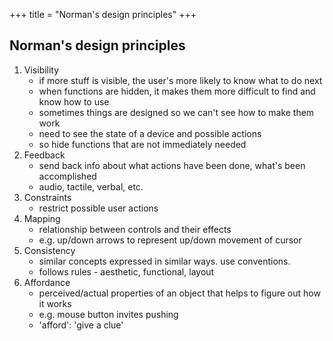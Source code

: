 +++
title = "Norman's design principles"
+++

## Norman's design principles
1. Visibility
    * if more stuff is visible, the user's more likely to know what to do next
    * when functions are hidden, it makes them more difficult to find and know how to use
    * sometimes things are designed so we can't see how to make them work
    * need to see the state of a device and possible actions
    * so hide functions that are not immediately needed
2. Feedback
    * send back info about what actions have been done, what's been accomplished
    * audio, tactile, verbal, etc.
3. Constraints
    * restrict possible user actions
4. Mapping
    * relationship between controls and their effects
    * e.g. up/down arrows to represent up/down movement of cursor
5. Consistency
    * similar concepts expressed in similar ways. use conventions.
    * follows rules - aesthetic, functional, layout
6. Affordance
    * perceived/actual properties of an object that helps to figure out how it works
    * e.g. mouse button invites pushing
    * 'afford': 'give a clue'

